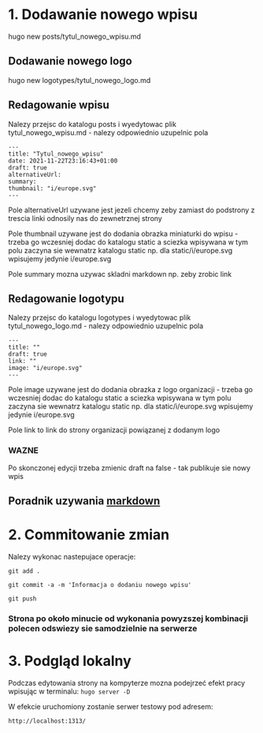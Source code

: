 # 1. Dodawanie nowego wpisu

hugo new posts/tytul_nowego_wpisu.md

## Dodawanie nowego logo

hugo new logotypes/tytul_nowego_logo.md

## Redagowanie wpisu

Nalezy przejsc do katalogu posts i wyedytowac plik tytul_nowego_wpisu.md - nalezy odpowiednio uzupelnic pola

```
---
title: "Tytul_nowego_wpisu"
date: 2021-11-22T23:16:43+01:00
draft: true
alternativeUrl: 
summary: 
thumbnail: "i/europe.svg"
---
```

Pole alternativeUrl uzywane jest jezeli chcemy zeby zamiast do podstrony z trescia linki odnosily nas do zewnetrznej strony

Pole thumbnail uzywane jest do dodania obrazka miniaturki do wpisu - trzeba go wczesniej dodac do katalogu static a sciezka wpisywana w tym polu zaczyna sie wewnatrz katalogu static np. dla static/i/europe.svg wpisujemy jedynie i/europe.svg

Pole summary mozna uzywac skladni markdown np. zeby zrobic link

## Redagowanie logotypu

Nalezy przejsc do katalogu logotypes i wyedytowac plik tytul_nowego_logo.md - nalezy odpowiednio uzupelnic pola

```
---
title: ""
draft: true
link: ""
image: "i/europe.svg"
---

```


Pole image uzywane jest do dodania obrazka z logo organizacji - trzeba go wczesniej dodac do katalogu static a sciezka wpisywana w tym polu zaczyna sie wewnatrz katalogu static np. dla static/i/europe.svg wpisujemy jedynie i/europe.svg

Pole link to link do strony organizacji powiązanej z dodanym logo

### WAZNE

Po skonczonej edycji trzeba zmienic draft na false - tak publikuje sie nowy wpis

## Poradnik uzywania [markdown](https://www.markdownguide.org/getting-started/)

# 2. Commitowanie zmian

Nalezy wykonac nastepujace operacje:

`git add .`

`git commit -a -m 'Informacja o dodaniu nowego wpisu'`

`git push`

### Strona po około minucie od wykonania powyzszej kombinacji polecen odswiezy sie samodzielnie na serwerze

# 3. Podgląd lokalny

Podczas edytowania strony na kompyterze mozna podejrzeć efekt pracy wpisując w terminalu:
`hugo server -D`

W efekcie uruchomiony zostanie serwer testowy pod adresem:

`http://localhost:1313/`

